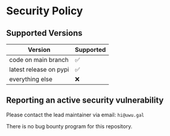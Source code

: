 # Security Policy

## Supported Versions

| Version                | Supported          |
|------------------------|--------------------|
| code on main branch    | :white_check_mark: |
| latest release on pypi | :white_check_mark: |
| everything else        | :x:                |

## Reporting an active security vulnerability

Please contact the lead maintainer via email: `hi@uwu.gal`

There is no bug bounty program for this repository.
